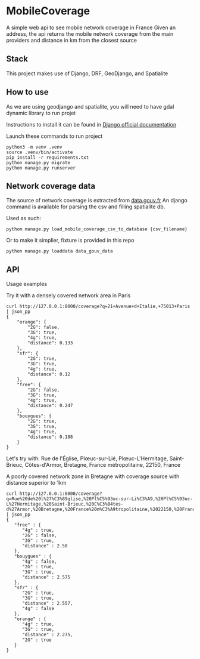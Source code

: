 # MobileCoverage

A simple web api to see mobile network coverage in France
Given an address, the api returns the mobile network coverage from
the main providers and distance in km from the closest source

## Stack

This project makes use of Django, DRF, GeoDjango, and Spatialite

## How to use
As we are using geodjango and spatialite,
you will need to have gdal dynamic library to run projet

Instructions to install it can be found in [Django official documentation](https://docs.djangoproject.com/en/3.0/ref/contrib/gis/install/spatialite/)


Launch these commands to run project
```
python3 -m venv .venv
source .venv/bin/activate
pip install -r requirements.txt
python manage.py migrate
python manage.py runserver
```

## Network coverage data
The source of network coverage is extracted from [data.gouv.fr](https://www.data.gouv.fr/s/resources/monreseaumobile/20180228-174515/2018_01_Sites_mobiles_2G_3G_4G_France_metropolitaine_L93.csv)
An django command is available for parsing the csv and filling spatialite db.

Used as such:
```
pythom manage.py load_mobile_coverage_csv_to_database {csv_filename}
```

Or to make it simplier, fixture is provided in this repo
```
python manage.py loaddata data_gouv_data
```

## API

Usage examples

Try it with a densely covered network area in Paris
```
curl http://127.0.0.1:8000/coverage?q=21+Avenue+d+Italie,+75013+Paris | json_pp
{
    "orange": {
        "2G": false,
        "3G": true,
        "4g": true,
        "distance": 0.133
    },
    "sfr": {
        "2G": true,
        "3G": true,
        "4g": true,
        "distance": 0.12
    },
    "free": {
        "2G": false,
        "3G": true,
        "4g": true,
        "distance": 0.247
    },
    "bouygues": {
        "2G": true,
        "3G": true,
        "4g": true,
        "distance": 0.188
    }
}
```
Let's try with: Rue de l'Église, Plœuc-sur-Lié, Plœuc-L'Hermitage,
Saint-Brieuc, Côtes-d'Armor, Bretagne, France métropolitaine, 22150, France

A poorly covered network zone in Bretagne with coverage source with
distance superior to 1km
```
curl http://127.0.0.1:8000/coverage?q=Rue%20de%20l%27%C3%89glise,%20Pl%C5%93uc-sur-Li%C3%A9,%20Pl%C5%93uc-L%27Hermitage,%20Saint-Brieuc,%20C%C3%B4tes-d%27Armor,%20Bretagne,%20France%20m%C3%A9tropolitaine,%2022150,%20France | json_pp
{
   "free" : {
      "4g" : true,
      "2G" : false,
      "3G" : true,
      "distance" : 2.58
   },
   "bouygues" : {
      "4g" : false,
      "2G" : true,
      "3G" : true,
      "distance" : 2.575
   },
   "sfr" : {
      "2G" : true,
      "3G" : true,
      "distance" : 2.557,
      "4g" : false
   },
   "orange" : {
      "4g" : true,
      "3G" : true,
      "distance" : 2.275,
      "2G" : true
   }
}
```

